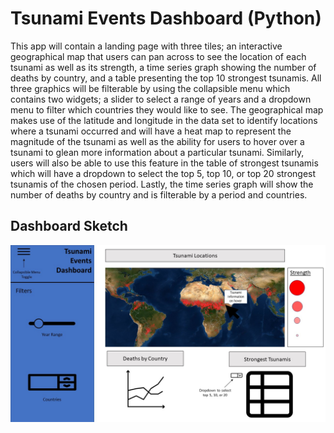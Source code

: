 # Tsunami Events Dashboard (Python) 
This app will contain a landing page with three tiles; an interactive geographical map that users can pan across to see the location of each tsunami as well as its strength, a time series graph showing the number of deaths by country, and a table presenting the top 10 strongest tsunamis. All three graphics will be filterable by using the collapsible menu which contains two widgets; a slider to select a range of years and a dropdown menu to filter which countries they would like to see. The geographical map makes use of the latitude and longitude in the data set to identify locations where a tsunami occurred and will have a heat map to represent the magnitude of the tsunami as well as the ability for users to hover over a tsunami to glean more information about a particular tsunami. Similarly, users will also be able to use this feature in the table of strongest tsunamis which will have a dropdown to select the top 5, top 10, or top 20 strongest tsunamis of the chosen period. Lastly, the time series graph will show the number of deaths by country and is filterable by a period and countries.

## Dashboard Sketch
![dashboard sketch](img/tsunami_sketch.jpg)
